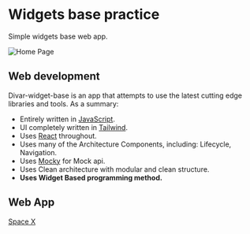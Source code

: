 # Widgets base practice
Simple widgets base web app.

![Home Page](./preview.png)

## Web development 

Divar-widget-base is an app that attempts to use the latest cutting edge libraries and tools. As a summary:

 * Entirely written in [JavaScript](https://www.javascript.com/).
 * UI completely written in [Tailwind](https://tailwindcss.com/).
 * Uses [React](https://reactjs.org/) throughout.
 * Uses many of the Architecture Components, including: Lifecycle, Navigation.
 * Uses [Mocky](https://designer.mocky.io/) for Mock api.
 * Uses Clean architecture with modular and clean structure.
 * **Uses Widget Based programming method.**

 ## Web App

 [Space X](https://spr021.github.io/Space-X/)